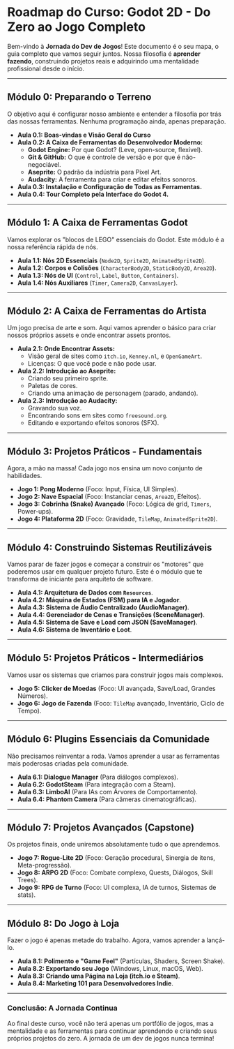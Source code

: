 # Roadmap do Curso: Godot 2D - Do Zero ao Jogo Completo

Bem-vindo à **Jornada do Dev de Jogos**! Este documento é o seu mapa, o guia completo que vamos seguir juntos. Nossa filosofia é **aprender fazendo**, construindo projetos reais e adquirindo uma mentalidade profissional desde o início.

---

## Módulo 0: Preparando o Terreno

O objetivo aqui é configurar nosso ambiente e entender a filosofia por trás das nossas ferramentas. Nenhuma programação ainda, apenas preparação.

-   **Aula 0.1: Boas-vindas e Visão Geral do Curso**
-   **Aula 0.2: A Caixa de Ferramentas do Desenvolvedor Moderno:**
    -   **Godot Engine:** Por que Godot? (Leve, open-source, flexível).
    -   **Git & GitHub:** O que é controle de versão e por que é não-negociável.
    -   **Aseprite:** O padrão da indústria para Pixel Art.
    -   **Audacity:** A ferramenta para criar e editar efeitos sonoros.
-   **Aula 0.3: Instalação e Configuração de Todas as Ferramentas.**
-   **Aula 0.4: Tour Completo pela Interface do Godot 4.**

---

## Módulo 1: A Caixa de Ferramentas Godot

Vamos explorar os "blocos de LEGO" essenciais do Godot. Este módulo é a nossa referência rápida de nós.

-   **Aula 1.1: Nós 2D Essenciais** (`Node2D`, `Sprite2D`, `AnimatedSprite2D`).
-   **Aula 1.2: Corpos e Colisões** (`CharacterBody2D`, `StaticBody2D`, `Area2D`).
-   **Aula 1.3: Nós de UI** (`Control`, `Label`, `Button`, `Containers`).
-   **Aula 1.4: Nós Auxiliares** (`Timer`, `Camera2D`, `CanvasLayer`).

---

## Módulo 2: A Caixa de Ferramentas do Artista

Um jogo precisa de arte e som. Aqui vamos aprender o básico para criar nossos próprios assets e onde encontrar assets prontos.

-   **Aula 2.1: Onde Encontrar Assets:**
    -   Visão geral de sites como `itch.io`, `Kenney.nl`, e `OpenGameArt`.
    -   Licenças: O que você pode e não pode usar.
-   **Aula 2.2: Introdução ao Aseprite:**
    -   Criando seu primeiro sprite.
    -   Paletas de cores.
    -   Criando uma animação de personagem (parado, andando).
-   **Aula 2.3: Introdução ao Audacity:**
    -   Gravando sua voz.
    -   Encontrando sons em sites como `freesound.org`.
    -   Editando e exportando efeitos sonoros (SFX).

---

## Módulo 3: Projetos Práticos - Fundamentais

Agora, a mão na massa! Cada jogo nos ensina um novo conjunto de habilidades.

-   **Jogo 1: Pong Moderno** (Foco: Input, Física, UI Simples).
-   **Jogo 2: Nave Espacial** (Foco: Instanciar cenas, `Area2D`, Efeitos).
-   **Jogo 3: Cobrinha (Snake) Avançado** (Foco: Lógica de grid, `Timers`, Power-ups).
-   **Jogo 4: Plataforma 2D** (Foco: Gravidade, `TileMap`, `AnimatedSprite2D`).

---

## Módulo 4: Construindo Sistemas Reutilizáveis

Vamos parar de fazer jogos e começar a construir os "motores" que poderemos usar em qualquer projeto futuro. Este é o módulo que te transforma de iniciante para arquiteto de software.

-   **Aula 4.1: Arquitetura de Dados com `Resources`**.
-   **Aula 4.2: Máquina de Estados (FSM) para IA e Jogador**.
-   **Aula 4.3: Sistema de Áudio Centralizado (AudioManager)**.
-   **Aula 4.4: Gerenciador de Cenas e Transições (SceneManager)**.
-   **Aula 4.5: Sistema de Save e Load com JSON (SaveManager)**.
-   **Aula 4.6: Sistema de Inventário e Loot**.

---

## Módulo 5: Projetos Práticos - Intermediários

Vamos usar os sistemas que criamos para construir jogos mais complexos.

-   **Jogo 5: Clicker de Moedas** (Foco: UI avançada, Save/Load, Grandes Números).
-   **Jogo 6: Jogo de Fazenda** (Foco: `TileMap` avançado, Inventário, Ciclo de Tempo).

---

## Módulo 6: Plugins Essenciais da Comunidade

Não precisamos reinventar a roda. Vamos aprender a usar as ferramentas mais poderosas criadas pela comunidade.

-   **Aula 6.1: Dialogue Manager** (Para diálogos complexos).
-   **Aula 6.2: GodotSteam** (Para integração com a Steam).
-   **Aula 6.3: LimboAI** (Para IAs com Árvores de Comportamento).
-   **Aula 6.4: Phantom Camera** (Para câmeras cinematográficas).

---

## Módulo 7: Projetos Avançados (Capstone)

Os projetos finais, onde uniremos absolutamente tudo o que aprendemos.

-   **Jogo 7: Rogue-Lite 2D** (Foco: Geração procedural, Sinergia de itens, Meta-progressão).
-   **Jogo 8: ARPG 2D** (Foco: Combate complexo, Quests, Diálogos, Skill Trees).
-   **Jogo 9: RPG de Turno** (Foco: UI complexa, IA de turnos, Sistemas de stats).

---

## Módulo 8: Do Jogo à Loja

Fazer o jogo é apenas metade do trabalho. Agora, vamos aprender a lançá-lo.

-   **Aula 8.1: Polimento e "Game Feel"** (Partículas, Shaders, Screen Shake).
-   **Aula 8.2: Exportando seu Jogo** (Windows, Linux, macOS, Web).
-   **Aula 8.3: Criando uma Página na Loja (itch.io e Steam)**.
-   **Aula 8.4: Marketing 101 para Desenvolvedores Indie**.

---

### **Conclusão: A Jornada Continua**

Ao final deste curso, você não terá apenas um portfólio de jogos, mas a mentalidade e as ferramentas para continuar aprendendo e criando seus próprios projetos do zero. A jornada de um dev de jogos nunca termina!